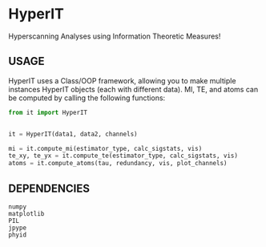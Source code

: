 # HyperIT

Hyperscanning Analyses using Information Theoretic Measures!

## USAGE

HyperIT uses a Class/OOP framework, allowing you to make multiple instances HyperIT objects (each with different data). MI, TE, and atoms can be computed by calling the following functions:

```python
from it import HyperIT


it = HyperIT(data1, data2, channels)

mi = it.compute_mi(estimator_type, calc_sigstats, vis)
te_xy, te_yx = it.compute_te(estimator_type, calc_sigstats, vis)
atoms = it.compute_atoms(tau, redundancy, vis, plot_channels)
```

## DEPENDENCIES
```
numpy
matplotlib
PIL
jpype
phyid
```


